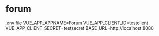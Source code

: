 # forum

.env file
VUE_APP_APPNAME=Forum
VUE_APP_CLIENT_ID=testclient
VUE_APP_CLIENT_SECRET=testsecret
BASE_URL=http://localhost:8080
